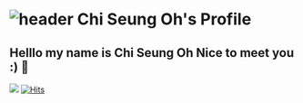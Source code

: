 ![header](https://capsule-render.vercel.app/api?type=shark&color=timeAuto&height=300&section=header&text=capsule%20render&fontSize=90)
Chi Seung Oh's Profile
===
Helllo my name is Chi Seung Oh Nice to meet you :) 👋
---
<a href="https://www.instagram.com/dev.dobby/"><img src="https://img.shields.io/badge/Instagram-E4405F?style=flat-square&logo=Instagram&logoColor=white&link=https://www.instagram.com/rayoh_yarho/"/></a>
[![Hits](https://hits.seeyoufarm.com/api/count/incr/badge.svg?url=https%3A%2F%2Fgithub.com%2Fkuwikuwi&count_bg=%2379C83D&title_bg=%23555555&icon=&icon_color=%23E7E7E7&title=hits&edge_flat=false)](https://hits.seeyoufarm.com)
